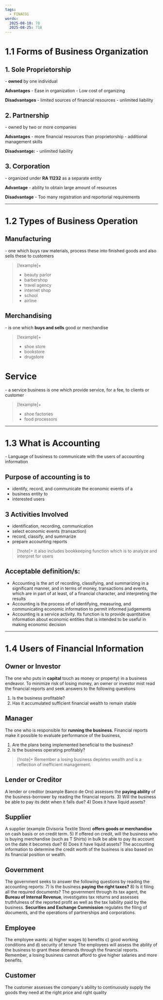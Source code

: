 ```yaml
---
tags:
  - FINACO1
words:
  2025-08-10: 78
  2025-08-25: 718
---
```

# 1.1 Forms of Business Organization
## 1. Sole Proprietorship
\- **owned** by one individual

**Advantages**
\- Ease in organization 
\- Low cost of organizing

**Disadvantages** 
\- limited sources of financial resources
\- unlimited liability
## 2.  Partnership 
\- owned by two or more companies

**Advantages**
\- more financial resources than proprietorship
\- additional management skills

**Disadvantage:**
\- unlimited liability

## 3. Corporation
\- organized under **RA 11232** as a separate entity 

**Advantage**
\- ability to obtain large amount of resources

**Disadvantage**
\- Too many registration and reportorial requirements

***

# 1.2 Types of Business Operation
## Manufacturing
\- one which buys raw materials, process these into finished goods and also sells these to customers
> [!example]+
> - beauty parlor
> - barbershop
> - travel agency
> - internet shop
> - school
> - airline
## Merchandising

\- is one which **buys and sells** good or merchandise
> [!example]+
> - shoe store
> - bookstore
> - drugstore

# Service
\- a service business is one which provide service, for a fee, to clients or customer
> [!example]+
> - shoe factories
> - food processors


***

# 1.3 What is Accounting
\- Language of business to communicate with the users of accounting information
## Purpose of accounting is to
- identify, record, and communicate the economic events of a
- business entity to
- interested users
## 3 Activities Involved
- identification, recording, communication
- select economic events (transaction)
- record, classify, and summarize
- prepare accounting reports

> [!note]+
> it also includes bookkeeping function which is to analyze and interpret for users

## Acceptable definition/s: 
- Accounting is the art of recording, classifying, and summarizing in a significant manner, and in terms of money, transactions and events, which are in part of at least, of a financial character, and interpreting the results
- Accounting is the process of of identifying, measuring, and communicating economic information to permit informed judgements
- Accounting is a service activity. Its function is to provide quantitative information about economic entities that is intended to be useful in making economic decision

***
# 1.4 Users of Financial Information
## Owner or Investor
The one who puts in **capital** touch as money or property) in a business endeavor. To minimize risk of losing money, an owner or investor mist read the financial reports and seek answers to the following questions
1. Is the business profitable?
2. Has it accumulated sufficient financial wealth to remain stable
## Manager
The one who is responsible for **running the business**. Financial reports make it possible to evaluate performance of the business,
1) Are the plans being implemented beneficial to the business?
2) Is the business operating profitably?

> [!note]+
> Remember a losing business depletes wealth and is a reflection of inefficient management.

## Lender or Creditor
A lender or creditor (example Banco de Oro) assesses the **paying ability** of the business-borrower by reading the financial reports.
3) Will the business be able to pay its debt when it falls due?
4) Does it have liquid assets?
## Supplier
A supplier (example Divisoria Textile Store) **offers goods or merchandise** on cash basis or on credit term.
5) If offered on credit, will the business who is buying merchandise (such as T Shirts) in bulk be able to pay its account on the date it becomes due?
6) Does it have liquid assets?
The accounting information to determine the credit worth of the business is also based on its financial position or wealth.

## Government
The government seeks to answer the following questions by reading the accounting reports:
7) Is the business **paying the right taxes?**
8) Is it filing all the required documents?
The government through its tax agent, the **Bureau of Internal Revenue**, investigates tax returns and assesses truthfulness of the reported profit as well as the tax liability paid by the business.
**Securities and Exchange Commission** regulates the filing of documents, and the operations of partnerships and corporations.

## Employee
The employee wants:
	a) higher wages 
	b) benefits 
	c) good working conditions and d) security of tenure
The employees will assess the ability of the business to grant these demands through the financial reports. Remember, a losing business cannot afford to give higher salaries and more benefits.

## Customer
The customer assesses the company's ability to continuously supply the goods they need at the right price and right quality